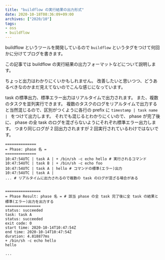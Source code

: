 ```yaml
---
title: "buildflow の実行結果の出力形式"
date: 2020-10-18T08:36:09+09:00
archives: ["2020/10"]
tags:
- oss
- buildflow
---
```


buildflow というツールを開発しているので `buildflow` というタグをつけて何回かに分けてブログを書きます。

この記事では buildflow の実行結果の出力フォーマットなどについて説明します。

ちょっと出力はわかりにくいかもしれません。
改善したいと思いつつ、どうあるべきなのかまだ見えてないのでこんな感じになっています。

task の標準出力、標準エラー出力はリアルタイムで出力されます。
また、複数のタスクを並列実行できます。
複数のタスクのログをリアルタイムで出力すると当然混じるので、区別がつくように各行の prefix に `timestamp | task name | ` をつけて出力します。
それでも混じるとわかりにくいので、 phase が完了後に、 phase の全 task のログを混ざらないようにそれぞれ標準エラー出力します。
つまり同じログが 2 回出力されますが 2 回実行されているわけではないです。

```
==============
= Phase: phase 名 =
==============
10:47:54UTC | task A | + /bin/sh -c echo hello # 実行されるコマンド
10:47:54UTC | task B | + /bin/sh -c echo foo
10:47:54UTC | task A | hello # コマンドの標準(エラー)出力
10:47:54UTC | task A | 
... # リアルタイムに出力されるので複数の task のログが混ざる場合がある


================
= Phase Result: phase 名 = # 該当 phase の全 task 完了後に全 task の結果と標準(エラー)出力を出力する
================
status: succeeded
task: task A
status: succeeded
exit code: 0
start time: 2020-10-14T10:47:54Z
end time: 2020-10-14T10:47:54Z
duration: 4.818877ms
+ /bin/sh -c echo hello
hello

...
```
